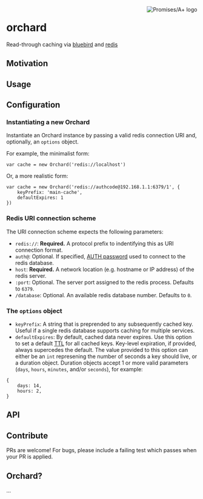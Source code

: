 <a href="http://promisesaplus.com/">
    <img src="http://promisesaplus.com/assets/logo-small.png" alt="Promises/A+ logo" title="Promises/A+ 1.0 compliant" align="right" />
</a>

orchard
=======

Read-through caching via [bluebird](https://github.com/petkaantonov/bluebird) and [redis](https://github.com/antirez/redis)


## Motivation


## Usage


## Configuration

### Instantiating a new Orchard

Instantiate an Orchard instance by passing a valid redis connection URI and, optionally, an `options` object.

For example, the minimalist form:

```
var cache = new Orchard('redis://localhost')
```

Or, a more realistic form:

```
var cache = new Orchard('redis://authcode@192.168.1.1:6379/1', {
	keyPrefix: 'main-cache',
	defaultExpires: 1
})
```


### Redis URI connection scheme

The URI connection scheme expects the following parameters:

- `redis://`: **Required.** A protocol prefix to indentifying this as URI connection format.
- `auth@`: Optional. If specified, [AUTH password](http://redis.io/commands/AUTH) used to connect to the redis database.
- `host`: **Required.** A network location (e.g. hostname or IP address) of the redis server.
- `:port`: Optional. The server port assigned to the redis process. Defaults to `6379`.
- `/database`: Optional. An available redis database number. Defaults to `0`.


### The `options` object

- `keyPrefix`: A string that is preprended to any subsequently cached key. Useful if a single redis database supports caching for multiple services.
- `defaultExpires`: By default, cached data never expires. Use this option to set a default [TTL](http://redis.io/commands/ttl) for all cached keys. Key-level expiration, if provided, always supercedes the default. The value provided to this option can either be an `int` represening the number of seconds a key should live, or a duration object. Duration objects accept 1 or more valid parameters (`days`, `hours`, `minutes`, and/or `seconds`), for example:


```
{
	days: 14,
	hours: 2,
}
```

## API


## Contribute

PRs are welcome! For bugs, please include a failing test which passes when your PR is applied.


## Orchard?

...
